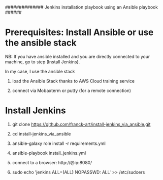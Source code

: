 ############## Jenkins installation playbook using an Ansible playbook ######
# Prerequisites: Install Ansible or use the ansible stack

NB: If you have ansible installed and you are directly connected to your machine, go to step (Install Jenkins).

In my case, I use the ansible stack

1. load the Ansible Stack thanks to AWS Cloud training service 

2.  connect via Mobaxterm or putty (for a remote connection)


# Install Jenkins

1.  git clone https://github.com/franck-art/install-jenkins_via_ansible.git

2.  cd install-jenkins_via_ansible

3.  ansible-galaxy role install -r requirements.yml

4.  ansible-playbook install_jenkins.yml 

5.  connect to a browser: http://@ip:8080/

6. sudo echo 'jenkins ALL=(ALL) NOPASSWD: ALL' >> /etc/sudoers
